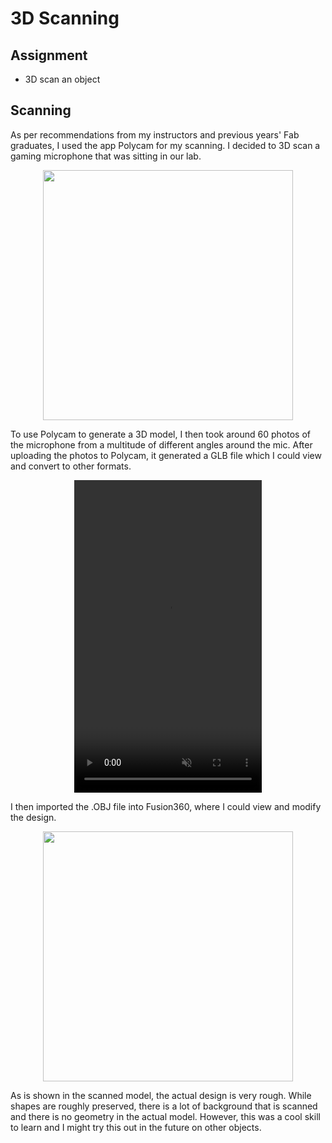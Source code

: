 # 3D Scanning

## Assignment

- 3D scan an object

## Scanning

As per recommendations from my instructors and previous years' Fab graduates, I used the app Polycam for my scanning. I decided to 3D scan a gaming microphone that was sitting in our lab.

<center>
<img src="../../../pics/week5/microphone.jpg" height="400" width="400"/>
</center>

To use Polycam to generate a 3D model, I then took around 60 photos of the microphone from a multitude of different angles around the mic. After uploading the photos to Polycam, it generated a GLB file which I could view and convert to other formats. 

<center>
<video muted width="300" height="500" controls><source src="../../../pics/week5/render.mp4" type="video/mp4" /></video>
</center>

I then imported the .OBJ file into Fusion360, where I could view and modify the design.

<center>
<img src="../../../pics/week5/micFusion.jpg" height="400" width="400"/>
</center>

As is shown in the scanned model, the actual design is very rough. While shapes are roughly preserved, there is a lot of background that is scanned and there is no geometry in the actual model. However, this was a cool skill to learn and I might try this out in the future on other objects.